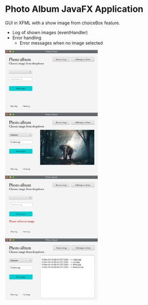 # Photo Album JavaFX Application 

GUI in XFML with a show image from choiceBox feature. 
- Log of shown images  (eventHandler<Action>)
- Error handling 
  - Error messages when no image selected

<img src="https://github.com/sasaje/PhotoAlbumJavaFX/blob/master/src/preview/PhotoAlbumNoImage.png" height="200" width="300">
<img src="https://github.com/sasaje/PhotoAlbumJavaFX/blob/master/src/preview/PhotoAlbumShowImage.png" height="200" width="300">
<img src="https://github.com/sasaje/PhotoAlbumJavaFX/blob/master/src/preview/errorMessage.png" height="200" width="300">
<img src="https://github.com/sasaje/PhotoAlbumJavaFX/blob/master/src/preview/ShowLogFeature.png" height="200" width="300">
